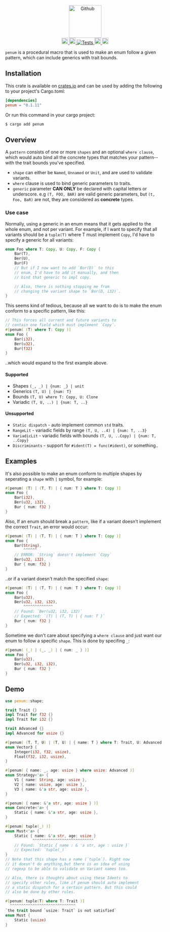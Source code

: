 <div align="center">
    <img alt="Github" src="https://raw.githubusercontent.com/viktorlott/penum/main/penum-logo.png" height="103">
</div>

<div align="center">
    <a href="https://github.com/viktorlott/penum">
        <img alt="Github" src="https://img.shields.io/github/languages/code-size/viktorlott/penum?style=flat-square&logo=github" height="20">
        <img alt="Download" src="https://img.shields.io/crates/d/penum.svg?style=flat-square&logo=rust" height="20">
        <img alt="Tests" src="https://img.shields.io/github/actions/workflow/status/viktorlott/penum/test.yaml?branch=main&style=flat-square&logo=github">
    </a>
    <a href="https://crates.io/crates/penum">
        <img alt="crates.io" src="https://img.shields.io/crates/v/penum.svg?style=flat-square&logo=rust" height="20">
    </a>
    <a href="https://docs.rs/penum/latest/penum/">
        <img alt="docs.rs" src="https://img.shields.io/badge/docs.rs-penum-66c2a5?style=for-the-badge&labelColor=555555&logo=docs.rs" height="20">
    </a>
</div>

`penum` is a procedural macro that is used to make an enum follow a given pattern, which can include generics with trait bounds.

## Installation
This crate is available on [crates.io](https://crates.io/crates/penum) and can be used by adding the following to your project's Cargo.toml:
```toml
[dependencies]
penum = "0.1.11"
```
Or run this command in your cargo project:
```sh
$ cargo add penum
```

## Overview
A `pattern` consists of one or more `shapes` and an optional `where clause`, which would auto bind all the concrete types that matches your pattern--with the trait bounds you've specified.
- `shape` can either be `Named`, `Unnamed` or `Unit`, and are used to validate variants.
- `where` clause is used to bind generic parameters to traits.
- `generic` parameter **CAN ONLY** be declared with capital letters or underscore. 
  e.g `(T, FOO, BAR)` are valid generic parameters, but `(t, Foo, BaR)` are not, they are considered as **concrete** types.

### Use case
Normally, using a generic in an enum means that it gets applied to the whole enum, and not per variant. For example, if I want to specify that all variants should be a `tuple(T)` where T must implement `Copy`, I'd have to specify a generic for all variants:
```rust
enum Foo where T: Copy, U: Copy, F: Copy {
    Bar(T), 
    Ber(U), 
    Bur(F)
    // But if I now want to add `Bor(D)` to this 
    // enum, I'd have to add it manually, and then
    // bind that generic to impl copy.

    // Also, there is nothing stopping me from 
    // changing the variant shape to `Bor(D, i32)`.
}
```
This seems kind of tedious, because all we want to do is to make the enum conform to a specific pattern, like this:
```rust
// This forces all current and future variants to 
// contain one field which must implement `Copy`.
#[penum( (T) where T: Copy )]
enum Foo {
    Bar(i32), 
    Ber(u32), 
    Bur(f32)
}
```
..which would expand to the first example above.

#### Supported
- Shapes `(_, _) | {num: _} | unit`
- Generics `(T, U) | {num: T}`
- Bounds `(T, U) where T: Copy, U: Clone`
- Variadic `(T, U, ..) | {num: T, ..}`
#### Unsupported
- `Static dispatch` - auto implement common `std` traits.
- `RangeLit` - variadic fields by range `(T, U, ..4) | {num: T, ..3}` 
- `VariadicLit` - variadic fields with bounds `(T, U, ..Copy) | {num: T, ..Copy}` 
- `Discriminants` - support for `#ident(T) = func(#ident)`, or something..
 

## Examples
It's also possible to make an enum conform to multiple shapes by seperating a `shape` with `|` symbol, for example:
```rust
#[penum( (T) | (T, T) | { num: T } where T: Copy )]
enum Foo {
    Bar(i32), 
    Ber(u32, i32), 
    Bur { num: f32 }
}
```

Also, If an enum should break a `pattern`, like if a variant doesn't implement the correct `Trait`,
an error would occur:
```rust
#[penum( (T) | (T, T) | { num: T } where T: Copy )]
enum Foo {
    Bar(String), 
        ^^^^^^
    // ERROR: `String` doesn't implement `Copy`
    Ber(u32, i32), 
    Bur { num: f32 }
}
```
..or if a variant doesn't match the specified `shape`:
```rust
#[penum( (T) | (T, T) | { num: T } where T: Copy )]
enum Foo {
    Bar(u32), 
    Ber(u32, i32, i32),
        ^^^^^^^^^^^^^
    // Found: `Ber(u32, i32, i32)` 
    // Expected: `(T) | (T, T) | { num: T }`
    Bur { num: f32 }
}
```

Sometime we don't care about specifying a `where clause` and just want our enum to follow a specific `shape`.
This is done by specifing `_`:
```rust
#[penum( (_) | (_, _) | { num: _ } )]
enum Foo {
    Bar(u32), 
    Ber(u32, i32, i32), 
    Bur { num: f32 }
}
```

## Demo
```rust
use penum::shape;

trait Trait {}
impl Trait for f32 {}
impl Trait for i32 {}

trait Advanced {}
impl Advanced for usize {}

#[penum( (T, T, U) | (T, U) | { name: T } where T: Trait, U: Advanced )]
enum Vector3 {
    Integer(i32, f32, usize),
    Float(f32, i32, usize),
}

#[penum( { name: _, age: usize } where usize: Advanced )]
enum Strategy<'a> {
    V1 { name: String, age: usize },
    V2 { name: usize, age: usize },
    V3 { name: &'a str, age: usize },
}

#[penum( { name: &'a str, age: usize } )]
enum Concrete<'a> {
    Static { name: &'a str, age: usize },
}
```

```rust
#[penum( tuple(_) )]
enum Must<'a> {
    Static { name: &'a str, age: usize }
            ^^^^^^^^^^^^^^^^^^^^^^^^^^^
    // Found: `Static { name : & 'a str, age : usize }`
    // Expected: `tuple(_)`
}
// Note that this shape has a name (`tuple`). Right now 
// it doesn't do anything,but there is an idea of using 
// regexp to be able to validate on Variant names too.

// Also, there is thoughts about using these Idents to 
// specify other rules, like if penum should auto implement
// a static dispatch for a certain pattern. But this could 
// also be done by other rules.

#[penum( tuple(T) where T: Trait )]
  ^^^^^^^^^^^^^^^^^^^^^^^^^^^^^
`the trait bound `usize: Trait` is not satisfied`
enum Must {
    Static (usize)
}
```


<!-- [![Banner](https://raw.githubusercontent.com/viktorlott/penum/main/penum-logo.png)](https://github.com/viktorlott/penum) -->
<!-- [<img alt="Github" src="https://raw.githubusercontent.com/viktorlott/penum/main/penum-logo.png" height="100">](https://github.com/viktorlott/penum) -->